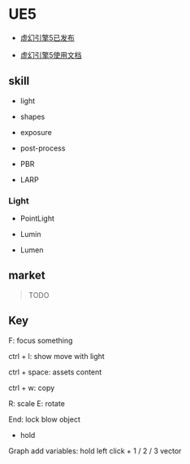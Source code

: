 # UE5


- [虚幻引擎5已发布](https://www.unrealengine.com/zh-CN/blog/unreal-engine-5-is-now-available)

- [虚幻引擎5使用文档](https://docs.unrealengine.com/5.0/zh-CN/)


## skill

- light

- shapes

- exposure

- post-process

- PBR

- LARP


### Light

- PointLight

- Lumin

- Lumen



## market

> TODO



## Key


F: focus something

ctrl + l: show move with light

ctrl + space: assets content

ctrl + w: copy

R: scale E: rotate 

End: lock blow object 


- hold

Graph add variables: hold left click + 1 / 2 / 3 vector

